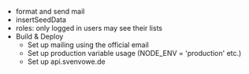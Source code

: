 -   format and send mail
-   insertSeedData
-   roles: only logged in users may see their lists
-   Build & Deploy
    -   Set up mailing using the official email
    -   Set up production variable usage (NODE_ENV = 'production' etc.)
    -   Set up api.svenvowe.de
